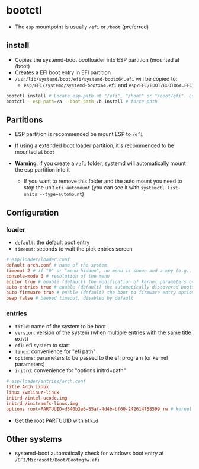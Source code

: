 # bootctl

- The `esp` mountpoint is usually `/efi` or `/boot` (preferred)

## install

- Copies the systemd-boot bootloader into ESP partition (mounted at /boot)
- Creates a EFI boot entry in EFI partition
- `/usr/lib/systemd/boot/efi/systemd-bootx64.efi` will be copied to:
  - `esp/EFI/systemd/systemd-bootx64.efi` and `esp/EFI/BOOT/BOOTX64.EFI`

```sh
bootctl install # Locate esp-path at "/efi", "/boot" or "/boot/efi". Locate boot-path (if any) at "/boot"
bootctl --esp-path=/a --boot-path /b install # force path
```

## Partitions

- ESP partition is recommended be mount ESP to `/efi`
- If using a extended boot loader partition, it's recommended to be mounted at `boot`

- **Warning**: if you create a `/efi` folder, systemd will automatically mount the esp partition into it
  - If you want to remove this folder and the auto mount you need to stop the unit `efi.automount` (you can see it with `systemctl list-units --type=automount`)

## Configuration

### loader

- `default`: the default boot entry
- `timeout`: seconds to wait the pick entries screen

```conf
# esp/loader/loader.conf
default arch.conf # name of the system
timeout 2 # if "0" or "menu-hidden", no menu is shown and a key (e.g., space) needs to be pressed to show the menu. if "menu-force" the menu is always shown without a stopwatch
console-mode 0 # resolution of the menu
editor true # enable (default) the modification of kernel parameters on the fly
auto-entries true # enable (default) the automatically discovered boots (e.g., windows boot)
auto-firmware true # enable (default) the boot to firmware entry option (firmware may still be reached using "f" key)
beep false # beeped timeout, disabled by default
```

### entries

- `title`: name of the system to be boot
- `version`: version of the system (when multiple entries with the same title exist)
- `efi`: efi system to start
- `linux`: convenience for "efi path"
- `options`: parameters to be passed to the efi program (or kernel parameters)
- `initrd`: convenience for "options initrd=path"

```conf
# esp/loader/entries/arch.conf
title Arch Linux
linux /vmlinuz-linux
initrd /intel-ucode.img
initrd /initramfs-linux.img
options root=PARTUUID=d340b3e6-85af-4d4b-bf60-242614758599 rw # kernel parameters are defined here
```

- Get the root PARTUUID with `blkid`

## Other systems

- systemd-boot automatically check for windows boot entry at `/EFI/Microsoft/Boot/Bootmgfw.efi`
